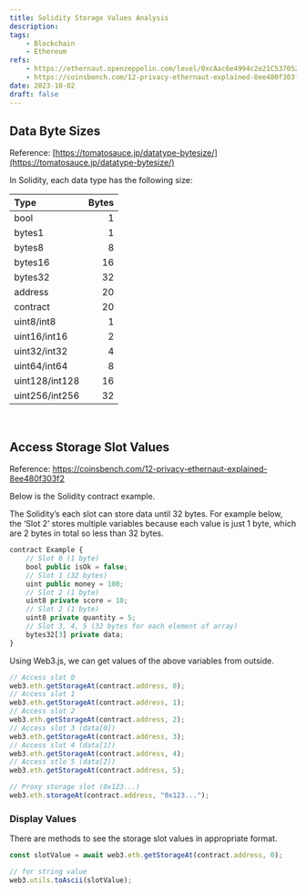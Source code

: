 ```yaml
---
title: Solidity Storage Values Analysis
description: 
tags:
    - Blockchain
    - Ethereum
refs:
    - https://ethernaut.openzeppelin.com/level/0xcAac6e4994c2e21C5370528221c226D1076CfDAB
    - https://coinsbench.com/12-privacy-ethernaut-explained-8ee480f303f2
date: 2023-10-02
draft: false
---
```


## Data Byte Sizes

Reference: [https://tomatosauce.jp/datatype-bytesize/](https://tomatosauce.jp/datatype-bytesize/)

In Solidity, each data type has the following size:

|Type|Bytes|
|:---|---:|
|bool|1|
|bytes1|1|
|bytes8|8|
|bytes16|16|
|bytes32|32|
|address|20|
|contract|20|
|uint8/int8|1|
|uint16/int16|2|
|uint32/int32|4|
|uint64/int64|8|
|uint128/int128|16|
|uint256/int256|32|

<br />

## Access Storage Slot Values

Reference: https://coinsbench.com/12-privacy-ethernaut-explained-8ee480f303f2

Below is the Solidity contract example.  

The Solidity’s each slot can store data until 32 bytes. For example below, the ‘Slot 2’ stores multiple variables because each value is just 1 byte, which are 2 bytes in total so less than 32 bytes.

```js
contract Example {
    // Slot 0 (1 byte)
    bool public isOk = false;
    // Slot 1 (32 bytes)
    uint public money = 100;
    // Slot 2 (1 byte)
    uint8 private score = 10;
    // Slot 2 (1 byte)
    uint8 private quantity = 5;
    // Slot 3, 4, 5 (32 bytes for each element of array)
    bytes32[3] private data;
}
```

Using Web3.js, we can get values of the above variables from outside.

```js
// Access slot 0
web3.eth.getStorageAt(contract.address, 0);
// Access slot 1
web3.eth.getStorageAt(contract.address, 1);
// Access slot 2
web3.eth.getStorageAt(contract.address, 2);
// Access slot 3 (data[0])
web3.eth.getStorageAt(contract.address, 3);
// Access slot 4 (data[1])
web3.eth.getStorageAt(contract.address, 4);
// Access stlo 5 (data[2])
web3.eth.getStorageAt(contract.address, 5);

// Proxy storage slot (0x123...)
web3.eth.storageAt(contract.address, "0x123...");
```

### Display Values

There are methods to see the storage slot values in appropriate format.

```js
const slotValue = await web3.eth.getStorageAt(contract.address, 0);

// for string value
web3.utils.toAscii(slotValue);
```
